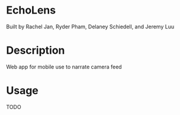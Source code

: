 # EchoLens
Built by Rachel Jan, Ryder Pham, Delaney Schiedell, and Jeremy Luu

# Description
Web app for mobile use to narrate camera feed

# Usage
TODO
